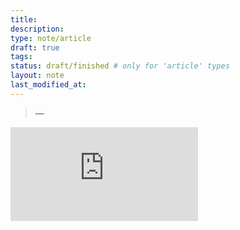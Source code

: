 ```yaml
---
title:
description:
type: note/article
draft: true
tags:
status: draft/finished # only for 'article' types
layout: note
last_modified_at:
---
```


<blockquote>
  <p></p>
  <p class="cite">—<a href=""></a></p>
</blockquote>

<div class="video-wrapper">
  <iframe src="https://www.youtube-nocookie.com/embed/xxxxxxx?rel=0" frameborder="0" allowfullscreen></iframe>
</div>

<figure>
  <a href=""><img src=""></a>
</figure>
